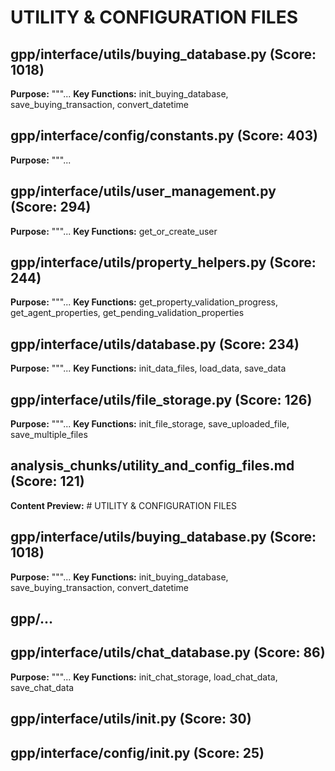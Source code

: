 # UTILITY & CONFIGURATION FILES

## gpp/interface/utils/buying_database.py (Score: 1018)
**Purpose:** """...
**Key Functions:** init_buying_database, save_buying_transaction, convert_datetime

## gpp/interface/config/constants.py (Score: 403)
**Purpose:** """...

## gpp/interface/utils/user_management.py (Score: 294)
**Purpose:** """...
**Key Functions:** get_or_create_user

## gpp/interface/utils/property_helpers.py (Score: 244)
**Purpose:** """...
**Key Functions:** get_property_validation_progress, get_agent_properties, get_pending_validation_properties

## gpp/interface/utils/database.py (Score: 234)
**Purpose:** """...
**Key Functions:** init_data_files, load_data, save_data

## gpp/interface/utils/file_storage.py (Score: 126)
**Purpose:** """...
**Key Functions:** init_file_storage, save_uploaded_file, save_multiple_files

## analysis_chunks/utility_and_config_files.md (Score: 121)
**Content Preview:** # UTILITY & CONFIGURATION FILES

## gpp/interface/utils/buying_database.py (Score: 1018)
**Purpose:** """...
**Key Functions:** init_buying_database, save_buying_transaction, convert_datetime

## gpp/...

## gpp/interface/utils/chat_database.py (Score: 86)
**Purpose:** """...
**Key Functions:** init_chat_storage, load_chat_data, save_chat_data

## gpp/interface/utils/__init__.py (Score: 30)

## gpp/interface/config/__init__.py (Score: 25)

